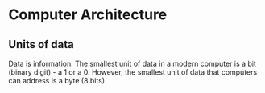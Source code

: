 # Computer Architecture

## Units of data

Data is information. The smallest unit of data in a modern computer is a bit (binary digit) - a 1 or a 0. However, the smallest unit of data that computers can address is a byte (8 bits).
